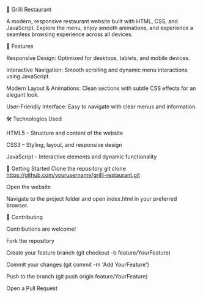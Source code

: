 🍴 Grilli Restaurant

A modern, responsive restaurant website built with HTML, CSS, and JavaScript. Explore the menu, enjoy smooth animations, and experience a seamless browsing experience across all devices.

🌟 Features

Responsive Design: Optimized for desktops, tablets, and mobile devices.

Interactive Navigation: Smooth scrolling and dynamic menu interactions using JavaScript.

Modern Layout & Animations: Clean sections with subtle CSS effects for an elegant look.

User-Friendly Interface: Easy to navigate with clear menus and information.

🛠 Technologies Used

HTML5 – Structure and content of the website

CSS3 – Styling, layout, and responsive design

JavaScript – Interactive elements and dynamic functionality


🚀 Getting Started
Clone the repository
git clone https://github.com/yourusername/grilli-restaurant.git

Open the website

Navigate to the project folder and open index.html in your preferred browser.

🤝 Contributing

Contributions are welcome!

Fork the repository

Create your feature branch (git checkout -b feature/YourFeature)

Commit your changes (git commit -m 'Add YourFeature')

Push to the branch (git push origin feature/YourFeature)

Open a Pull Request
